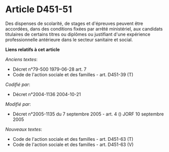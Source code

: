 # Article D451-51

Des dispenses de scolarité, de stages et d'épreuves peuvent être accordées, dans des conditions fixées par arrêté
ministériel, aux candidats titulaires de certains titres ou diplômes ou justifiant d'une expérience professionnelle
antérieure dans le secteur sanitaire et social.

**Liens relatifs à cet article**

_Anciens textes_:

  - Décret n°79-500 1979-06-28 art. 7
  - Code de l'action sociale et des familles - art. D451-39 (T)

_Codifié par_:

  - Décret n°2004-1136 2004-10-21

_Modifié par_:

  - Décret n°2005-1135 du 7 septembre 2005 - art. 4 () JORF 10 septembre 2005

_Nouveaux textes_:

  - Code de l'action sociale et des familles - art. D451-63 (T)
  - Code de l'action sociale et des familles - art. D451-63 (V)
